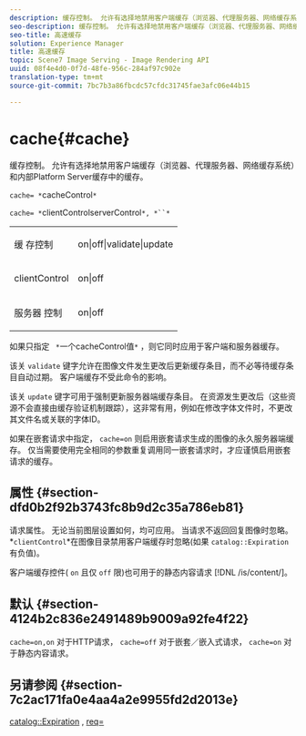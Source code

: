 ```yaml
---
description: 缓存控制。 允许有选择地禁用客户端缓存（浏览器、代理服务器、网络缓存系统）和内部Platform Server缓存中的缓存。
seo-description: 缓存控制。 允许有选择地禁用客户端缓存（浏览器、代理服务器、网络缓存系统）和内部Platform Server缓存中的缓存。
seo-title: 高速缓存
solution: Experience Manager
title: 高速缓存
topic: Scene7 Image Serving - Image Rendering API
uuid: 08f4e4d0-0f7d-48fe-956c-284af97c902e
translation-type: tm+mt
source-git-commit: 7bc7b3a86fbcdc57cfdc31745fae3afc06e44b15

---
```



# cache{#cache}

缓存控制。 允许有选择地禁用客户端缓存（浏览器、代理服务器、网络缓存系统）和内部Platform Server缓存中的缓存。

`cache= *`cacheControl`*`

`cache= *`clientControlserverControl`*, *``*`

<table id="simpletable_70ACECAEA02F400C83B598FA13F1D00B"> 
 <tr class="strow"> 
  <td class="stentry"> <p><span class="codeph"> 缓 <span class="varname"> 存控制</span></span> </p> </td> 
  <td class="stentry"> <p><span class="codeph"> on|off|validate|update</span> </p> </td> 
 </tr> 
 <tr class="strow"> 
  <td class="stentry"> <p><span class="codeph"> clientControl <span class="varname"></span></span> </p></td> 
  <td class="stentry"> <p><span class="codeph"> on|off</span> </p></td> 
 </tr> 
 <tr class="strow"> 
  <td class="stentry"> <p><span class="codeph"> 服务器 <span class="varname"> 控制</span></span> </p></td> 
  <td class="stentry"> <p><span class="codeph"> on|off</span> </p></td> 
 </tr> 
</table>

如果只指定 ` *`一个cacheControl值`*` ，则它同时应用于客户端和服务器缓存。

该关 `validate` 键字允许在图像文件发生更改后更新缓存条目，而不必等待缓存条目自动过期。 客户端缓存不受此命令的影响。

该关 `update` 键字可用于强制更新服务器端缓存条目。 在资源发生更改后（这些资源不会直接由缓存验证机制跟踪），这非常有用，例如在修改字体文件时，不更改其文件名或关联的字体ID。

如果在嵌套请求中指定， `cache=on` 则启用嵌套请求生成的图像的永久服务器端缓存。 仅当需要使用完全相同的参数重复调用同一嵌套请求时，才应谨慎启用嵌套请求的缓存。

## 属性 {#section-dfd0b2f92b3743fc8b9d2c35a786eb81}

请求属性。 无论当前图层设置如何，均可应用。 当请求不返回回复图像时忽略。 *`clientControl`*在图像目录禁用客户端缓存时忽略(如果 `catalog::Expiration` 有负值)。

客户端缓存控件( `on` 且仅 `off` 限)也可用于的静态内容请求 [!DNL /is/content/]。

## 默认 {#section-4124b2c836e2491489b9009a92fe4f22}

`cache=on,on` 对于HTTP请求， `cache=off` 对于嵌套／嵌入式请求， `cache=on` 对于静态内容请求。

## 另请参阅 {#section-7c2ac171fa0e4aa4a2e9955fd2d2013e}

[catalog::Expiration](../../../../../is-api/image-catalog/image-serving-api-ref/c-image-catalog-reference/c-image-svg-data-reference/c-image-data-reference/r-expiration-cat.md#reference-a7afd668ecbb4d2da65d86259aa6a28a) , [req=](../../../../../is-api/http-ref/image-serving-api-ref/c-http-protocol-reference/c-command-reference/r-req/r-req.md#reference-907cdb4a97034db7ad94695f25552e76)
